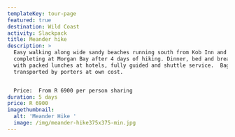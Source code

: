 ```yaml
---
templateKey: tour-page
featured: true
destination: Wild Coast
activity: Slackpack
title: Meander hike
description: >
  Easy walking along wide sandy beaches running south from Kob Inn and
  completing at Morgan Bay after 4 days of hiking. Dinner, bed and breakfast
  with packed lunches at hotels, fully guided and shuttle service.  Bags
  transported by porters at own cost.


  Price:  From R 6900 per person sharing 
duration: 5 days
price: R 6900
imagethumbnail:
  alt: 'Meander Hike '
  image: /img/meander-hike375x375-min.jpg
---
```


